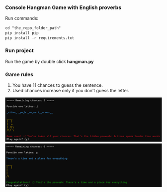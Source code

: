 ### Console Hangman Game with English proverbs
Run commands:
```
cd "the_repo_folder_path"
pip install pip
pip install -r requirements.txt
```

### Run project
Run the game by double click **hangman.py**

### Game rules
1. You have 11 chances to guess the sentence.
2. Used chances increase only if you don't guess the letter.

![plot](https://github.com/olakowalczyk/HangmanGame/blob/master/hangman.png)
